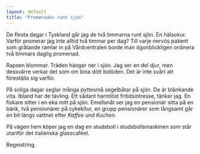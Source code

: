 ```yaml
---
layout: default
title: "Promenaden runt sjön"
---
```


De flesta dagar i Tyskland går jag de två timmarna runt sjön. En hälsokur. Varför promerar jag inte alltid två timmar per dag? 
Till varje nervös patient som gråtande ramlar in på Vårdcentralen borde man ögonblickligen ordinera två timmars daglig promenad.

Rapsen blommar. Träden hänger ner i sjön. Jag ser en del djur, men dessvärre verkar det som om bina dött bidöden. Det är inte svårt att föreställa sig varför.


På soliga dagar seglar många pyttesmå segelbåtar på sjön. De är blänkande vita. Ibland har de tävling. Ett sådant harmlöst fritidsintresse, tänker jag.
<span>En fiskare sitter i en eka mitt på sjön. Emellanåt ser jag en pensionär sitta på en bänk, två pensionärer på cykekltur, en grupp pensionärer som långsamt går en bit längs vattnet efter _Kaffee und Kuchen_.</span>

På vägen hem köper jag en dag en studsboll i studsbollsmaskinen som står utanför det italienska glasscaféet.

Begeistring.

